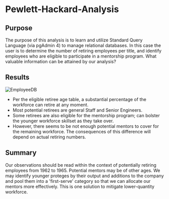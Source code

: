 # Pewlett-Hackard-Analysis

## Purpose 

The purpose of this analysis is to learn and utilize Standard Query Language (via pgAdmin 4) to manage relational databases. In this case the user is to determine the number of retiring employees per title, and identify employees who are eligible to participate in a mentorship program. What valuable information can be attained by our analysis? 

## Results


![EmployeeDB](https://user-images.githubusercontent.com/106895220/182501424-e31bc1a5-cf1a-41c5-b119-fa80a8a38120.png)


- Per the eligible retiree age table, a substantial percentage of the workforce can retire at any moment. 
- Most potential retirees are general Staff and Senior Engineers. 
- Some retirees are also eligible for the mentorship program; can bolster the younger workforce skillset as they take over.
- However, there seems to be not enough potential mentors to cover for the remaining workforce. The consequences of this difference will depend on actual retiring numbers.


## Summary

Our observations should be read within the context of potentially retiring employees from 1962 to 1965. Potential mentors may be of other ages. We may identify younger proteges by their output and additions to the company and pool them into a 'first-serve' category so that we can allocate our mentors more effectively. This is one solution to mitigate lower-quantity workforce. 
